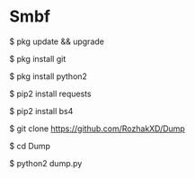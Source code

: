 # Smbf

  $ pkg update && upgrade

  $ pkg install git

  $ pkg install python2

  $ pip2 install requests

  $ pip2 install bs4

  $ git clone https://github.com/RozhakXD/Dump

  $ cd Dump

  $ python2 dump.py
